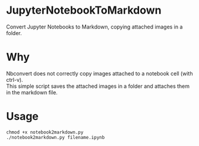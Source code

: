 # JupyterNotebookToMarkdown
Convert Jupyter Notebooks to Markdown, copying attached images in a folder. 

# Why
Nbconvert does not correctly copy images attached to a notebook cell (with ctrl-v). \
This simple script saves the attached images in a folder and attaches them in the markdown file.

# Usage
```
chmod +x notebook2markdown.py 
./notebook2markdown.py filename.ipynb
```
